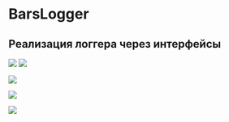 # BarsLogger

## Реализация логгера через интерфейсы

<!---Статус сборки-->
![](https://img.shields.io/github/workflow/status/neronorai/BarsLogger/build/master) <!---Последний коммит--> ![](https://img.shields.io/github/last-commit/neronorai/BarsLogger/master)
<!---Кол - во коммитов в месяц-->
![](https://img.shields.io/github/commit-activity/m/neronorai/BarsLogger)
<!---Размер репо в байтах-->
![](https://img.shields.io/github/repo-size/neronorai/BarsLogger)

<!---Лицензия-->
![](https://img.shields.io/github/license/neronorai/BarsLogger)
